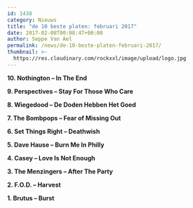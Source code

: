 ```yaml
---
id: 1438
category: Nieuws
title: "de 10 beste platen: februari 2017"
date: 2017-02-08T00:08:47+00:00
author: Seppe Van Ael
permalink: /news/de-10-beste-platen-februari-2017/
thumbnail: >-
  https://res.cloudinary.com/rockxxl/image/upload/logo.jpg
---
```

**10. Nothington – In The End**



**9. Perspectives – Stay For Those Who Care**



**8. Wiegedood – De Doden Hebben Het Goed**



**7. The Bombpops – Fear of Missing Out**



**6. Set Things Right – Deathwish**



**5. Dave Hause – Burn Me In Philly**



**4. Casey – Love Is Not Enough**



**3. The Menzingers – After The Party**



**2. F.O.D. – Harvest**



**1. Brutus – Burst**